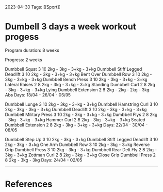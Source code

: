 2023-04-30
Tags: [[Sport]]

# Dumbell 3 days a week workout progess
Program duration: 8 weeks

Progress: 2 weeks


Dumbbell Squat	                3   10     2kg - 3kg - 3+kg - 3+kg
Dumbbell Stiff Legged Deadlift	3   10     2kg - 3kg - 3+kg - 3+kg
Bent Over Dumbbell Row	        3   10     2kg - 3kg - 3+kg - 3+kg
Dumbbell Bench Press	        3   10     2kg - 3kg - 3+kg - 3+kg
Lateral Raises	                2   8      2kg - 3kg - 3+kg - 3+kg
Standing Dumbbell Curl	        2   8      2kg - 3kg - 3+kg - 3+kg
Lying Dumbbell Extension	    2   8      2kg - 2kg - 2kg  - 3kg
Abs
Days: 18/04 - 26/04 - 06/05

Dumbbell Lunge	                3   10     2kg - 3kg - 3+kg - 3+kg
Dumbbell Hamstring Curl	        3   10     2kg - 3kg - 3kg  - 3+kg
Dumbbell Deadlift	            3   10     2kg - 3kg - 3+kg - 3+kg
Dumbbell Military Press	        3   10     2kg - 3kg - 3+kg - 3+kg
Dumbbell Flys	                2   8      2kg - 3kg - 3+kg - 3+kg
Hammer Curl	                    2   8      2kg - 3kg - 3+kg - 3+kg
Seated Dumbbell Extension	    2   8      2kg - 3kg - 3+kg - 3+kg
Days: 22/04 - 30/04 - 08/05

Dumbbell Step Up	            3   10     2kg - 3kg - 3+kg 
Dumbbell Stiff Legged Deadlift	3   10     2kg - 3kg - 3+kg
One Arm Dumbbell Row	        3   10     2kg - 3kg - 3+kg
Reverse Grip Dumbbell Press	    3   10     2kg - 3kg - 3+kg
Dumbbell Rear Delt Fly	        2   8      2kg - 3kg - 3+kg
Zottman Curl	                2   8      2kg - 3kg - 3+kg
Close Grip Dumbbell Press	    2   8      2kg - 3kg - 3kg
Days: 24/04 - 02/05

---
# References
